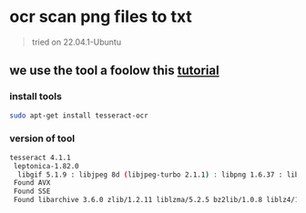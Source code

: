 # ocr scan png files to txt

> tried on 22.04.1-Ubuntu

## we use the tool a foolow this [tutorial](https://www.howtogeek.com/682389/how-to-do-ocr-from-the-linux-command-line-using-tesseract/)

### install tools

```bash
sudo apt-get install tesseract-ocr
```

### version of tool

```bash
tesseract 4.1.1
 leptonica-1.82.0
  libgif 5.1.9 : libjpeg 8d (libjpeg-turbo 2.1.1) : libpng 1.6.37 : libtiff 4.3.0 : zlib 1.2.11 : libwebp 1.2.2 : libopenjp2 2.4.0
 Found AVX
 Found SSE
 Found libarchive 3.6.0 zlib/1.2.11 liblzma/5.2.5 bz2lib/1.0.8 liblz4/1.9.3 libzstd/1.4.8
```
